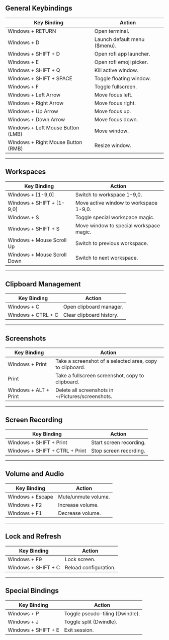 ## **General Keybindings**

| Key Binding                      | Action                                     |
|-----------------------------------|--------------------------------------------|
| Windows + RETURN                  | Open terminal.                            |
| Windows + D                       | Launch default menu ($menu).              |
| Windows + SHIFT + D               | Open rofi app launcher.                   |
| Windows + E                       | Open rofi emoji picker.                   |
| Windows + SHIFT + Q               | Kill active window.                       |
| Windows + SHIFT + SPACE           | Toggle floating window.                   |
| Windows + F                       | Toggle fullscreen.                        |
| Windows + Left Arrow              | Move focus left.                          |
| Windows + Right Arrow             | Move focus right.                         |
| Windows + Up Arrow                | Move focus up.                            |
| Windows + Down Arrow              | Move focus down.                          |
| Windows + Left Mouse Button (LMB) | Move window.                              |
| Windows + Right Mouse Button (RMB)| Resize window.                            |

---

## **Workspaces**

| Key Binding                      | Action                                     |
|-----------------------------------|--------------------------------------------|
| Windows + [1-9,0]                 | Switch to workspace 1-9,0.                |
| Windows + SHIFT + [1-9,0]         | Move active window to workspace 1-9,0.    |
| Windows + S                       | Toggle special workspace magic.           |
| Windows + SHIFT + S               | Move window to special workspace magic.   |
| Windows + Mouse Scroll Up         | Switch to previous workspace.             |
| Windows + Mouse Scroll Down       | Switch to next workspace.                 |

---

## **Clipboard Management**

| Key Binding                      | Action                                     |
|-----------------------------------|--------------------------------------------|
| Windows + C                       | Open clipboard manager.                   |
| Windows + CTRL + C                | Clear clipboard history.                  |

---

## **Screenshots**

| Key Binding                      | Action                                     |
|-----------------------------------|--------------------------------------------|
| Windows + Print                   | Take a screenshot of a selected area, copy to clipboard. |
| Print                             | Take a fullscreen screenshot, copy to clipboard. |
| Windows + ALT + Print             | Delete all screenshots in ~/Pictures/screenshots. |

---

## **Screen Recording**

| Key Binding                      | Action                                     |
|-----------------------------------|--------------------------------------------|
| Windows + SHIFT + Print           | Start screen recording.                   |
| Windows + SHIFT + CTRL + Print    | Stop screen recording.                    |

---

## **Volume and Audio**

| Key Binding                      | Action                                     |
|-----------------------------------|--------------------------------------------|
| Windows + Escape                  | Mute/unmute volume.                       |
| Windows + F2                      | Increase volume.                          |
| Windows + F1                      | Decrease volume.                          |

---

## **Lock and Refresh**

| Key Binding                      | Action                                     |
|-----------------------------------|--------------------------------------------|
| Windows + F9                      | Lock screen.                              |
| Windows + SHIFT + C               | Reload configuration.                     |

---

## **Special Bindings**

| Key Binding                      | Action                                     |
|-----------------------------------|--------------------------------------------|
| Windows + P                       | Toggle pseudo-tiling (Dwindle).           |
| Windows + J                       | Toggle split (Dwindle).                   |
| Windows + SHIFT + E               | Exit session.                             |